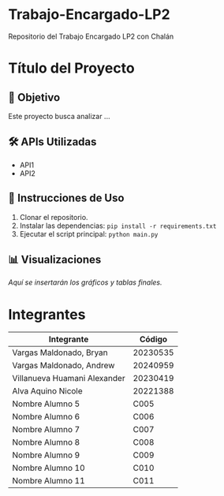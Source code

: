 # Trabajo-Encargado-LP2
Repositorio del Trabajo Encargado LP2 con Chalán

# Título del Proyecto

## 🎯 Objetivo
Este proyecto busca analizar ...

## 🛠️ APIs Utilizadas
* API1
* API2

## 🚀 Instrucciones de Uso
1.  Clonar el repositorio.
2.  Instalar las dependencias: `pip install -r requirements.txt`
3.  Ejecutar el script principal: `python main.py`

## 📊 Visualizaciones
*Aquí se insertarán los gráficos y tablas finales.*

# Integrantes
| Integrante | Código |
|---|---|
| Vargas Maldonado, Bryan | 20230535 |
| Vargas Maldonado, Andrew | 20240959 |
| Villanueva Huamani Alexander | 20230419 |
| Alva Aquino Nicole | 20221388 |
| Nombre Alumno 5 | C005 |
| Nombre Alumno 6 | C006 |
| Nombre Alumno 7 | C007 |
| Nombre Alumno 8 | C008 |
| Nombre Alumno 9 | C009 |
| Nombre Alumno 10 | C010 |
| Nombre Alumno 11 | C011 |
